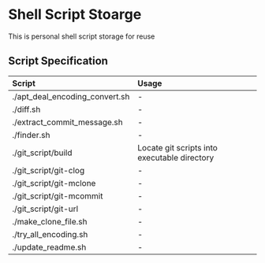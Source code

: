 # Shell Script Stoarge

This is personal shell script storage for reuse

## Script Specification

| Script | Usage |
|:-------|:------|
|./apt_deal_encoding_convert.sh|-|
|./diff.sh|-|
|./extract_commit_message.sh|-|
|./finder.sh|-|
|./git_script/build|Locate git scripts into executable directory |
|./git_script/git-clog|-|
|./git_script/git-mclone|-|
|./git_script/git-mcommit|-|
|./git_script/git-url|-|
|./make_clone_file.sh|-|
|./try_all_encoding.sh|-|
|./update_readme.sh|-|
